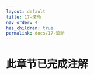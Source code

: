 ```yaml
---
layout: default
title: 17-滚动
nav_order: 4
has_children: true
permalink: docs/17-滚动
---
```


# 此章节已完成注解